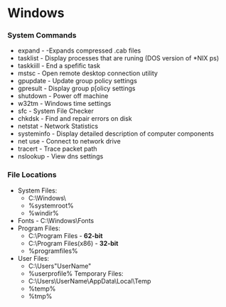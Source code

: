 # Windows

### System Commands
* expand - -Expands compressed .cab files
* tasklist - Display processes that are runing (DOS version of *NIX ps)
* taskkiill - End a spefific task
* mstsc - Open remote desktop connection utility
* gpupdate - Update group policy settings
* gpresult - Display group p[olicy settings
* shutdown - Power off machine
* w32tm - Windows time settings
* sfc - System File Checker
* chkdsk - Find and repair errors on disk
* netstat - Network Statistics
* systeminfo - Display detailed description of computer components
* net use - Connect to network drive
* tracert - Trace packet path
* nslookup - View dns settings
 
### File Locations
* System Files:
  * C:\Windows\
  * %systemroot%
  * %windir%
* Fonts - C:\Windows\Fonts
* Program Files:
  * C:\Program Files - __62-bit__
  * C:\Program Files(x86) - __32-bit__
  * %programfiles%
* User Files:
  * C:\Users\"UserName"
  * %userprofile%
Temporary Files:
  * C:\Users\UserName\AppData\Local\Temp
  * %temp%
  * %tmp%

### 
